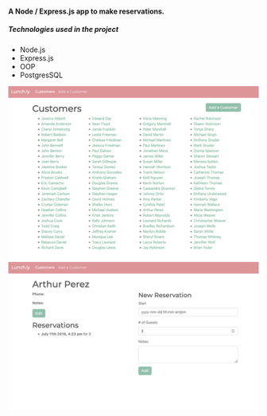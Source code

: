 #### A Node / Express.js app to make reservations.

##### Technologies used in the project
- Node.js
- Express.js
- OOP
- PostgresSQL

![alt text](static/images/customers.png)
![alt text](static/images/reservations.png)